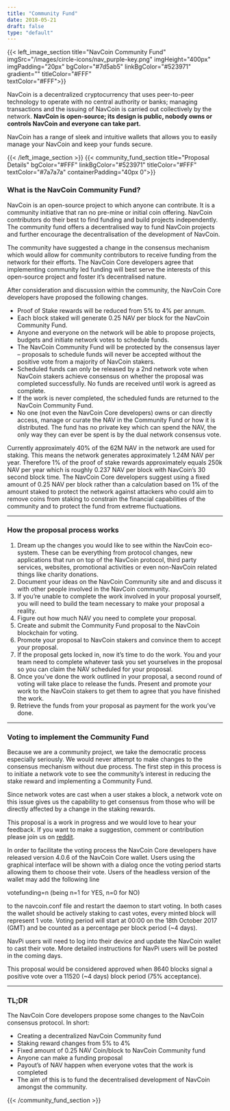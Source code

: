 ```yaml
---
title: "Community Fund"
date: 2018-05-21
draft: false
type: "default"
---
```

{{< left_image_section
    title="NavCoin Community Fund"
    imgSrc="/images/circle-icons/nav_purple-key.png"
    imgHeight="400px"
    imgPadding="20px"
    bgColor="#7d5ab5"
    linkBgColor="#523971"
    gradient=""
    titleColor="#FFF"     
    textColor="#FFF">}}
    <p>NavCoin is a decentralized cryptocurrency that uses peer-to-peer technology to operate with no central authority or banks; managing transactions and the issuing of NavCoin is carried out collectively by the network. <b>NavCoin is open-source; its design is public, nobody owns or controls NavCoin and everyone can take part.</b></p>
    <p>NavCoin has a range of sleek and intuitive wallets that allows you to easily manage your NavCoin and keep your funds secure.</p>
{{< /left_image_section >}}
{{< community_fund_section
    title="Proposal Details"
    bgColor="#FFF"
    linkBgColor="#523971"
    titleColor="#FFF"
    textColor="#7a7a7a"
    containerPadding="40px 0">}}
<h3>What is the NavCoin Community Fund?</h3>

<p>NavCoin is an open-source project to which anyone can contribute. It is a community initiative that ran no pre-mine or initial coin offering. NavCoin contributors do their best to find funding and build projects independently. The community fund offers a decentralised way to fund NavCoin projects and further encourage the decentralisation of the development of NavCoin.</p>

<p>The community have suggested a change in the consensus mechanism which would allow for community contributors to receive funding from the network for their efforts. The NavCoin Core developers agree that implementing community led funding will best serve the interests of this open-source project and foster it’s decentralised nature.</p>

<p>After consideration and discussion within the community, the NavCoin Core developers have proposed the following changes.</p>

<ul>
    <li>Proof of Stake rewards will be reduced from 5% to 4% per annum.</li>
    <li>Each block staked will generate 0.25 NAV per block for the NavCoin Community Fund.</li>
    <li>Anyone and everyone on the network&nbsp;will be able to propose projects, budgets and initiate network votes to schedule funds.</li>
    <li>The NavCoin Community Fund will be protected by the consensus layer – proposals to schedule funds will never be accepted without the positive vote from a majority of NavCoin stakers.</li>
    <li>Scheduled funds&nbsp;can only be&nbsp;released&nbsp;by a 2nd network vote when NavCoin stakers achieve consensus on whether the proposal was completed successfully. No funds are received until work is agreed as complete.</li>
    <li>If the work is never completed, the scheduled funds are returned to the NavCoin Community Fund.</li>
    <li>No one (not even the NavCoin Core developers) owns or can directly access, manage or curate the NAV in the Community Fund or how it is distributed.&nbsp;The fund has no private key which can spend the NAV, the only way they can ever be spent is by the dual network consensus vote.</li>
</ul>

<p>Currently approximately 40% of the 62M NAV in the network are used for staking. This means the network generates approximately 1.24M NAV per year. Therefore 1% of the proof of stake rewards approximately equals 250k NAV per year which is roughly 0.237 NAV per block with NavCoin’s 30 second block time. The NavCoin Core developers suggest using a fixed amount of 0.25 NAV per block rather than a calculation based on 1% of the amount staked to protect the network against attackers who could aim to remove coins from staking to constrain the financial capabilities of the community and to protect the fund from extreme fluctuations.</p>

<hr />

<h3>How the proposal process works</h3>

<ol class="" start="1">
    <li>Dream up the&nbsp;changes you would like to see&nbsp;within the NavCoin eco-system. These can be&nbsp;everything&nbsp;from protocol changes, new applications that run on top of the NavCoin protocol, third party services, websites, promotional activities or even non-NavCoin related things like charity donations.</li>
    <li>Document your ideas on the NavCoin Community site and&nbsp;and discuss it with other people involved in the NavCoin community.</li>
    <li>If you’re unable to complete the work involved in your proposal yourself, you will need to&nbsp;build the team&nbsp;necessary&nbsp;to make your proposal a reality.</li>
    <li>Figure out how much&nbsp;NAV you need to complete your proposal.</li>
    <li>Create and submit the Community Fund proposal to the NavCoin blockchain for voting.</li>
    <li>Promote your proposal to NavCoin stakers and convince them to accept your proposal.</li>
    <li>If the proposal gets locked in, now it’s time to do the work. You and your team need to complete whatever task you set yourselves in the proposal so you can claim the NAV scheduled for your proposal.</li>
    <li>Once you’ve done the work outlined in your proposal, a second round of voting will take place to release the funds. Present and promote your work to the NavCoin stakers to get them to agree that you have finished the work.</li>
    <li>Retrieve the funds from your proposal as payment for the work you’ve done.</li>
</ol>

<hr />

<h3>Voting to implement the Community Fund</h3>

<p>Because we are a community project, we take the democratic process especially seriously. We would never attempt to make changes to the consensus mechanism without due process. The first step in this process is to initiate a network vote to see the community’s interest in reducing the stake reward and implementing a Community Fund.</p>

<p>Since network votes are cast when a user stakes a block, a network vote on this issue gives us the capability to get consensus from those who will be directly affected by a change in the staking rewards.</p>

<p>This proposal is a work in progress and we would love to hear your feedback. If you want to make a suggestion, comment or contribution please join us on <a href="https://reddit.com/r/navcoin" target="_blank">reddit</a>.</p>

<p>In order to facilitate the voting process the NavCoin Core developers have released version 4.0.6 of the NavCoin Core wallet. Users using the graphical interface will be shown with a dialog once the voting period starts allowing them to choose their vote. Users of the headless version of the wallet may add the following line</p>

<p>votefunding=n (being n=1 for YES, n=0 for NO)</p>

<p>to the navcoin.conf file and restart the daemon to start voting. In both cases the wallet should be actively staking to cast votes, every minted block will represent 1 vote. Voting period will start at 00:00 on the 18th October 2017 (GMT) and be counted as a percentage per block period (~4 days).</p>

<p>NavPi users will need to log into their device and update the NavCoin wallet to cast their vote. More detailed instructions for NavPi users will be posted in the coming days.</p>

<p>This proposal would be considered approved when 8640 blocks signal a positive vote over a 11520 (~4 days) block period (75% acceptance).</p>

<hr />

<h3>TL;DR</h3>

<p>The NavCoin Core developers propose some changes to the NavCoin consensus protocol. In short:</p>

<ul>
    <li><span style="font-weight: 400;">Creating a decentralized NavCoin Community fund</span></li>
    <li><span style="font-weight: 400;"> Staking reward changes from 5% to 4% </span></li>
    <li><span style="font-weight: 400;"> Fixed amount of 0.25 NAV Coin/block to NavCoin Community fund</span></li>
    <li><span style="font-weight: 400;"> Anyone can make a funding proposal</span></li>
    <li><span style="font-weight: 400;"> Payout’s of NAV happen when everyone votes that the work is completed</span></li>
    <li><span style="font-weight: 400;"> The aim of this is to fund the&nbsp;decentralised development of&nbsp;NavCoin amongst the community.</span></li>
</ul>

{{< /community_fund_section >}}
